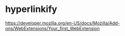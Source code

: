 # hyperlinkify

https://developer.mozilla.org/en-US/docs/Mozilla/Add-ons/WebExtensions/Your_first_WebExtension
